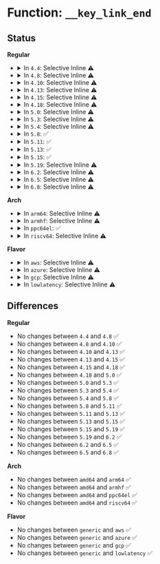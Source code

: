 # Function: <code>__key_link_end</code>

## Status
<b>Regular</b>
<ul>
<li>
<details>
<summary>In <code>4.4</code>: Selective Inline ⚠️</summary>

```c
void __key_link_end(struct key *keyring, const struct keyring_index_key *index_key, struct assoc_array_edit *edit);
```

**Collision:** Unique Global

**Inline:** Selective

**Transformation:** False

**Instances:**

```
In security/keys/keyring.c (ffffffff81331ae0)
Location: security/keys/keyring.c:1172
Inline: True
Direct callers:
  - security/keys/key.c:key_instantiate_and_link
  - security/keys/key.c:key_reject_and_link
  - security/keys/key.c:key_reject_and_link
  - security/keys/key.c:key_create_or_update
  - security/keys/key.c:key_create_or_update
  - security/keys/keyring.c:key_link
  - security/keys/request_key.c:request_key_and_link
  - security/keys/request_key.c:request_key_and_link
  - security/keys/request_key.c:request_key_and_link
```
**Symbols:**

```
ffffffff81331ae0-ffffffff81331b49: __key_link_end (STB_GLOBAL)
```
</details>
</li>
<li>
<details>
<summary>In <code>4.8</code>: Selective Inline ⚠️</summary>

```c
void __key_link_end(struct key *keyring, const struct keyring_index_key *index_key, struct assoc_array_edit *edit);
```

**Collision:** Unique Global

**Inline:** Selective

**Transformation:** False

**Instances:**

```
In security/keys/keyring.c (ffffffff81366890)
Location: security/keys/keyring.c:1196
Inline: True
Direct callers:
  - security/keys/key.c:key_create_or_update
  - security/keys/key.c:key_create_or_update
  - security/keys/key.c:key_reject_and_link
  - security/keys/key.c:key_reject_and_link
  - security/keys/key.c:key_instantiate_and_link
  - security/keys/keyring.c:key_link
  - security/keys/request_key.c:request_key_and_link
  - security/keys/request_key.c:request_key_and_link
  - security/keys/request_key.c:request_key_and_link
```
**Symbols:**

```
ffffffff81366890-ffffffff81366909: __key_link_end (STB_GLOBAL)
```
</details>
</li>
<li>
<details>
<summary>In <code>4.10</code>: Selective Inline ⚠️</summary>

```c
void __key_link_end(struct key *keyring, const struct keyring_index_key *index_key, struct assoc_array_edit *edit);
```

**Collision:** Unique Global

**Inline:** Selective

**Transformation:** False

**Instances:**

```
In security/keys/keyring.c (ffffffff8137d0b0)
Location: security/keys/keyring.c:1196
Inline: True
Direct callers:
  - security/keys/key.c:key_create_or_update
  - security/keys/key.c:key_create_or_update
  - security/keys/key.c:key_reject_and_link
  - security/keys/key.c:key_reject_and_link
  - security/keys/key.c:key_instantiate_and_link
  - security/keys/keyring.c:key_link
  - security/keys/request_key.c:request_key_and_link
  - security/keys/request_key.c:request_key_and_link
  - security/keys/request_key.c:request_key_and_link
```
**Symbols:**

```
ffffffff8137d0b0-ffffffff8137d129: __key_link_end (STB_GLOBAL)
```
</details>
</li>
<li>
<details>
<summary>In <code>4.13</code>: Selective Inline ⚠️</summary>

```c
void __key_link_end(struct key *keyring, const struct keyring_index_key *index_key, struct assoc_array_edit *edit);
```

**Collision:** Unique Global

**Inline:** Selective

**Transformation:** False

**Instances:**

```
In security/keys/keyring.c (ffffffff81390e10)
Location: security/keys/keyring.c:1308
Inline: True
Direct callers:
  - security/keys/key.c:key_create_or_update
  - security/keys/key.c:key_create_or_update
  - security/keys/key.c:key_reject_and_link
  - security/keys/key.c:key_reject_and_link
  - security/keys/key.c:key_instantiate_and_link
  - security/keys/keyring.c:key_link
  - security/keys/request_key.c:request_key_and_link
  - security/keys/request_key.c:request_key_and_link
  - security/keys/request_key.c:request_key_and_link
```
**Symbols:**

```
ffffffff81390e10-ffffffff81390e79: __key_link_end (STB_GLOBAL)
```
</details>
</li>
<li>
<details>
<summary>In <code>4.15</code>: Selective Inline ⚠️</summary>

```c
void __key_link_end(struct key *keyring, const struct keyring_index_key *index_key, struct assoc_array_edit *edit);
```

**Collision:** Unique Global

**Inline:** Selective

**Transformation:** False

**Instances:**

```
In security/keys/keyring.c (ffffffff813b6410)
Location: security/keys/keyring.c:1310
Inline: True
Direct callers:
  - security/keys/key.c:key_create_or_update
  - security/keys/key.c:key_create_or_update
  - security/keys/key.c:key_reject_and_link
  - security/keys/key.c:key_reject_and_link
  - security/keys/key.c:key_instantiate_and_link
  - security/keys/keyring.c:key_link
  - security/keys/request_key.c:request_key_and_link
  - security/keys/request_key.c:request_key_and_link
  - security/keys/request_key.c:request_key_and_link
```
**Symbols:**

```
ffffffff813b6410-ffffffff813b6479: __key_link_end (STB_GLOBAL)
```
</details>
</li>
<li>
<details>
<summary>In <code>4.18</code>: Selective Inline ⚠️</summary>

```c
void __key_link_end(struct key *keyring, const struct keyring_index_key *index_key, struct assoc_array_edit *edit);
```

**Collision:** Unique Global

**Inline:** Selective

**Transformation:** False

**Instances:**

```
In security/keys/keyring.c (ffffffff813e6c10)
Location: security/keys/keyring.c:1303
Inline: True
Direct callers:
  - security/keys/key.c:key_create_or_update
  - security/keys/key.c:key_create_or_update
  - security/keys/key.c:key_reject_and_link
  - security/keys/key.c:key_reject_and_link
  - security/keys/key.c:key_instantiate_and_link
  - security/keys/keyring.c:key_link
  - security/keys/request_key.c:request_key_and_link
  - security/keys/request_key.c:request_key_and_link
  - security/keys/request_key.c:request_key_and_link
```
**Symbols:**

```
ffffffff813e6c10-ffffffff813e6c79: __key_link_end (STB_GLOBAL)
```
</details>
</li>
<li>
<details>
<summary>In <code>5.0</code>: Selective Inline ⚠️</summary>

```c
void __key_link_end(struct key *keyring, const struct keyring_index_key *index_key, struct assoc_array_edit *edit);
```

**Collision:** Unique Global

**Inline:** Selective

**Transformation:** False

**Instances:**

```
In security/keys/keyring.c (ffffffff81401410)
Location: security/keys/keyring.c:1301
Inline: True
Direct callers:
  - security/keys/key.c:key_create_or_update
  - security/keys/key.c:key_create_or_update
  - security/keys/key.c:key_reject_and_link
  - security/keys/key.c:key_reject_and_link
  - security/keys/key.c:key_instantiate_and_link
  - security/keys/keyring.c:key_link
  - security/keys/request_key.c:request_key_and_link
  - security/keys/request_key.c:request_key_and_link
  - security/keys/request_key.c:request_key_and_link
```
**Symbols:**

```
ffffffff81401410-ffffffff81401479: __key_link_end (STB_GLOBAL)
```
</details>
</li>
<li>
<details>
<summary>In <code>5.3</code>: Selective Inline ⚠️</summary>

```c
void __key_link_end(struct key *keyring, const struct keyring_index_key *index_key, struct assoc_array_edit *edit);
```

**Collision:** Unique Global

**Inline:** Selective

**Transformation:** False

**Instances:**

```
In security/keys/keyring.c (ffffffff8142dcb0)
Location: security/keys/keyring.c:1382
Inline: True
Direct callers:
  - security/keys/key.c:key_create_or_update
  - security/keys/key.c:key_create_or_update
  - security/keys/key.c:key_reject_and_link
  - security/keys/key.c:key_reject_and_link
  - security/keys/key.c:key_reject_and_link
  - security/keys/key.c:key_instantiate_and_link
  - security/keys/keyring.c:key_move
  - security/keys/keyring.c:key_move
  - security/keys/keyring.c:key_move
  - security/keys/keyring.c:key_move
  - security/keys/keyring.c:key_link
  - security/keys/request_key.c:construct_key_and_link
  - security/keys/request_key.c:construct_key_and_link
  - security/keys/request_key.c:construct_key_and_link
  - security/keys/request_key.c:construct_key_and_link
```
**Symbols:**

```
ffffffff8142dcb0-ffffffff8142dd22: __key_link_end (STB_GLOBAL)
```
</details>
</li>
<li>
<details>
<summary>In <code>5.4</code>: Selective Inline ⚠️</summary>

```c
void __key_link_end(struct key *keyring, const struct keyring_index_key *index_key, struct assoc_array_edit *edit);
```

**Collision:** Unique Global

**Inline:** Selective

**Transformation:** False

**Instances:**

```
In security/keys/keyring.c (ffffffff81447a00)
Location: security/keys/keyring.c:1382
Inline: True
Direct callers:
  - security/keys/key.c:key_create_or_update
  - security/keys/key.c:key_create_or_update
  - security/keys/key.c:key_reject_and_link
  - security/keys/key.c:key_reject_and_link
  - security/keys/key.c:key_reject_and_link
  - security/keys/key.c:key_instantiate_and_link
  - security/keys/keyring.c:key_move
  - security/keys/keyring.c:key_move
  - security/keys/keyring.c:key_move
  - security/keys/keyring.c:key_move
  - security/keys/keyring.c:key_link
  - security/keys/request_key.c:construct_key_and_link
  - security/keys/request_key.c:construct_key_and_link
  - security/keys/request_key.c:construct_key_and_link
  - security/keys/request_key.c:construct_key_and_link
```
**Symbols:**

```
ffffffff81447a00-ffffffff81447a72: __key_link_end (STB_GLOBAL)
```
</details>
</li>
<li>
<details>
<summary>In <code>5.8</code>: ✅</summary>

```c
void __key_link_end(struct key *keyring, const struct keyring_index_key *index_key, struct assoc_array_edit *edit);
```

**Collision:** Unique Global

**Inline:** No

**Transformation:** False

**Instances:**

```
In security/keys/keyring.c (ffffffff81499270)
Location: security/keys/keyring.c:1382
Inline: False
Direct callers:
  - security/keys/key.c:key_create_or_update
  - security/keys/key.c:key_create_or_update
  - security/keys/key.c:key_reject_and_link
  - security/keys/key.c:key_reject_and_link
  - security/keys/key.c:key_reject_and_link
  - security/keys/key.c:key_instantiate_and_link
  - security/keys/keyring.c:key_move
  - security/keys/keyring.c:key_move
  - security/keys/keyring.c:key_move
  - security/keys/keyring.c:key_move
  - security/keys/keyring.c:key_link
  - security/keys/request_key.c:construct_alloc_key
  - security/keys/request_key.c:construct_alloc_key
  - security/keys/request_key.c:construct_alloc_key
  - security/keys/request_key.c:construct_alloc_key
```
**Symbols:**

```
ffffffff81499270-ffffffff814992e2: __key_link_end (STB_GLOBAL)
```
</details>
</li>
<li>
<details>
<summary>In <code>5.11</code>: ✅</summary>

```c
void __key_link_end(struct key *keyring, const struct keyring_index_key *index_key, struct assoc_array_edit *edit);
```

**Collision:** Unique Global

**Inline:** No

**Transformation:** False

**Instances:**

```
In security/keys/keyring.c (ffffffff814b6cf0)
Location: security/keys/keyring.c:1382
Inline: False
Direct callers:
  - security/keys/key.c:key_create_or_update
  - security/keys/key.c:key_create_or_update
  - security/keys/key.c:key_reject_and_link
  - security/keys/key.c:key_reject_and_link
  - security/keys/key.c:key_reject_and_link
  - security/keys/key.c:key_instantiate_and_link
  - security/keys/keyring.c:key_move
  - security/keys/keyring.c:key_move
  - security/keys/keyring.c:key_move
  - security/keys/keyring.c:key_move
  - security/keys/keyring.c:key_link
  - security/keys/request_key.c:construct_alloc_key
  - security/keys/request_key.c:construct_alloc_key
  - security/keys/request_key.c:construct_alloc_key
  - security/keys/request_key.c:construct_alloc_key
```
**Symbols:**

```
ffffffff814b6cf0-ffffffff814b6d62: __key_link_end (STB_GLOBAL)
```
</details>
</li>
<li>
<details>
<summary>In <code>5.13</code>: ✅</summary>

```c
void __key_link_end(struct key *keyring, const struct keyring_index_key *index_key, struct assoc_array_edit *edit);
```

**Collision:** Unique Global

**Inline:** No

**Transformation:** False

**Instances:**

```
In security/keys/keyring.c (ffffffff814bcb30)
Location: security/keys/keyring.c:1382
Inline: False
Direct callers:
  - security/keys/key.c:key_create_or_update
  - security/keys/key.c:key_create_or_update
  - security/keys/key.c:key_reject_and_link
  - security/keys/key.c:key_reject_and_link
  - security/keys/key.c:key_reject_and_link
  - security/keys/key.c:key_instantiate_and_link
  - security/keys/keyring.c:key_move
  - security/keys/keyring.c:key_move
  - security/keys/keyring.c:key_move
  - security/keys/keyring.c:key_move
  - security/keys/keyring.c:key_move
  - security/keys/keyring.c:key_link
  - security/keys/request_key.c:construct_alloc_key
  - security/keys/request_key.c:construct_alloc_key
  - security/keys/request_key.c:construct_alloc_key
  - security/keys/request_key.c:construct_alloc_key
```
**Symbols:**

```
ffffffff814bcb30-ffffffff814bcba2: __key_link_end (STB_GLOBAL)
```
</details>
</li>
<li>
<details>
<summary>In <code>5.15</code>: ✅</summary>

```c
void __key_link_end(struct key *keyring, const struct keyring_index_key *index_key, struct assoc_array_edit *edit);
```

**Collision:** Unique Global

**Inline:** No

**Transformation:** False

**Instances:**

```
In security/keys/keyring.c (ffffffff81515550)
Location: security/keys/keyring.c:1382
Inline: False
Direct callers:
  - security/keys/key.c:key_create_or_update
  - security/keys/key.c:key_create_or_update
  - security/keys/key.c:key_reject_and_link
  - security/keys/key.c:key_reject_and_link
  - security/keys/key.c:key_reject_and_link
  - security/keys/key.c:key_instantiate_and_link
  - security/keys/keyring.c:key_move
  - security/keys/keyring.c:key_move
  - security/keys/keyring.c:key_move
  - security/keys/keyring.c:key_move
  - security/keys/keyring.c:key_move
  - security/keys/keyring.c:key_link
  - security/keys/request_key.c:construct_alloc_key
  - security/keys/request_key.c:construct_alloc_key
  - security/keys/request_key.c:construct_alloc_key
  - security/keys/request_key.c:construct_alloc_key
```
**Symbols:**

```
ffffffff81515550-ffffffff815155c2: __key_link_end (STB_GLOBAL)
```
</details>
</li>
<li>
<details>
<summary>In <code>5.19</code>: Selective Inline ⚠️</summary>

```c
void __key_link_end(struct key *keyring, const struct keyring_index_key *index_key, struct assoc_array_edit *edit);
```

**Collision:** Unique Global

**Inline:** Selective

**Transformation:** False

**Instances:**

```
In security/keys/keyring.c (ffffffff815a7d50)
Location: security/keys/keyring.c:1382
Inline: True
Direct callers:
  - security/keys/key.c:key_create_or_update
  - security/keys/key.c:key_create_or_update
  - security/keys/key.c:key_reject_and_link
  - security/keys/key.c:key_reject_and_link
  - security/keys/key.c:key_reject_and_link
  - security/keys/key.c:key_instantiate_and_link
  - security/keys/keyring.c:key_move
  - security/keys/keyring.c:key_move
  - security/keys/keyring.c:key_move
  - security/keys/keyring.c:key_move
  - security/keys/keyring.c:key_move
  - security/keys/keyring.c:key_move
  - security/keys/keyring.c:key_link
  - security/keys/request_key.c:construct_alloc_key
  - security/keys/request_key.c:construct_alloc_key
  - security/keys/request_key.c:construct_alloc_key
  - security/keys/request_key.c:construct_alloc_key
```
**Symbols:**

```
ffffffff815a7d50-ffffffff815a7de9: __key_link_end (STB_GLOBAL)
```
</details>
</li>
<li>
<details>
<summary>In <code>6.2</code>: Selective Inline ⚠️</summary>

```c
void __key_link_end(struct key *keyring, const struct keyring_index_key *index_key, struct assoc_array_edit *edit);
```

**Collision:** Unique Global

**Inline:** Selective

**Transformation:** False

**Instances:**

```
In security/keys/keyring.c (ffffffff81651e10)
Location: security/keys/keyring.c:1382
Inline: True
Direct callers:
  - security/keys/key.c:key_create_or_update
  - security/keys/key.c:key_create_or_update
  - security/keys/key.c:key_reject_and_link
  - security/keys/key.c:key_reject_and_link
  - security/keys/key.c:key_reject_and_link
  - security/keys/key.c:key_instantiate_and_link
  - security/keys/keyring.c:key_move
  - security/keys/keyring.c:key_move
  - security/keys/keyring.c:key_move
  - security/keys/keyring.c:key_move
  - security/keys/keyring.c:key_move
  - security/keys/keyring.c:key_move
  - security/keys/keyring.c:key_link
  - security/keys/request_key.c:construct_alloc_key
  - security/keys/request_key.c:construct_alloc_key
  - security/keys/request_key.c:construct_alloc_key
  - security/keys/request_key.c:construct_alloc_key
```
**Symbols:**

```
ffffffff81651e10-ffffffff81651ea9: __key_link_end (STB_GLOBAL)
```
</details>
</li>
<li>
<details>
<summary>In <code>6.5</code>: Selective Inline ⚠️</summary>

```c
void __key_link_end(struct key *keyring, const struct keyring_index_key *index_key, struct assoc_array_edit *edit);
```

**Collision:** Unique Global

**Inline:** Selective

**Transformation:** False

**Instances:**

```
In security/keys/keyring.c (ffffffff8168a6b0)
Location: security/keys/keyring.c:1382
Inline: True
Direct callers:
  - security/keys/key.c:__key_create_or_update
  - security/keys/key.c:__key_create_or_update
  - security/keys/key.c:key_reject_and_link
  - security/keys/key.c:key_reject_and_link
  - security/keys/key.c:key_reject_and_link
  - security/keys/key.c:key_instantiate_and_link
  - security/keys/keyring.c:key_move
  - security/keys/keyring.c:key_move
  - security/keys/keyring.c:key_move
  - security/keys/keyring.c:key_move
  - security/keys/keyring.c:key_link
  - security/keys/request_key.c:construct_alloc_key
  - security/keys/request_key.c:construct_alloc_key
  - security/keys/request_key.c:construct_alloc_key
  - security/keys/request_key.c:construct_alloc_key
```
**Symbols:**

```
ffffffff8168a6b0-ffffffff8168a749: __key_link_end (STB_GLOBAL)
```
</details>
</li>
<li>
<details>
<summary>In <code>6.8</code>: Selective Inline ⚠️</summary>

```c
void __key_link_end(struct key *keyring, const struct keyring_index_key *index_key, struct assoc_array_edit *edit);
```

**Collision:** Unique Global

**Inline:** Selective

**Transformation:** False

**Instances:**

```
In security/keys/keyring.c (ffffffff816c6bb0)
Location: security/keys/keyring.c:1382
Inline: True
Direct callers:
  - security/keys/key.c:__key_create_or_update
  - security/keys/key.c:__key_create_or_update
  - security/keys/key.c:key_reject_and_link
  - security/keys/key.c:key_reject_and_link
  - security/keys/key.c:key_reject_and_link
  - security/keys/key.c:key_instantiate_and_link
  - security/keys/keyring.c:key_move
  - security/keys/keyring.c:key_move
  - security/keys/keyring.c:key_move
  - security/keys/keyring.c:key_move
  - security/keys/keyring.c:key_link
  - security/keys/request_key.c:construct_alloc_key
  - security/keys/request_key.c:construct_alloc_key
  - security/keys/request_key.c:construct_alloc_key
  - security/keys/request_key.c:construct_alloc_key
```
**Symbols:**

```
ffffffff816c6bb0-ffffffff816c6c49: __key_link_end (STB_GLOBAL)
```
</details>
</li>
</ul>
<b>Arch</b>
<ul>
<li>
<details>
<summary>In <code>arm64</code>: Selective Inline ⚠️</summary>

```c
void __key_link_end(struct key *keyring, const struct keyring_index_key *index_key, struct assoc_array_edit *edit);
```

**Collision:** Unique Global

**Inline:** Selective

**Transformation:** False

**Instances:**

```
In security/keys/keyring.c (ffff800010531308)
Location: security/keys/keyring.c:1382
Inline: True
Direct callers:
  - security/keys/key.c:key_create_or_update
  - security/keys/key.c:key_create_or_update
  - security/keys/key.c:key_reject_and_link
  - security/keys/key.c:key_reject_and_link
  - security/keys/key.c:key_reject_and_link
  - security/keys/key.c:key_instantiate_and_link
  - security/keys/keyring.c:key_move
  - security/keys/keyring.c:key_move
  - security/keys/keyring.c:key_move
  - security/keys/keyring.c:key_move
  - security/keys/keyring.c:key_link
  - security/keys/request_key.c:construct_key_and_link
  - security/keys/request_key.c:construct_key_and_link
  - security/keys/request_key.c:construct_key_and_link
  - security/keys/request_key.c:construct_key_and_link
```
**Symbols:**

```
ffff800010531308-ffff8000105313a8: __key_link_end (STB_GLOBAL)
```
</details>
</li>
<li>
<details>
<summary>In <code>armhf</code>: Selective Inline ⚠️</summary>

```c
void __key_link_end(struct key *keyring, const struct keyring_index_key *index_key, struct assoc_array_edit *edit);
```

**Collision:** Unique Global

**Inline:** Selective

**Transformation:** False

**Instances:**

```
In security/keys/keyring.c (c06e90a0)
Location: security/keys/keyring.c:1382
Inline: True
Direct callers:
  - security/keys/key.c:key_create_or_update
  - security/keys/key.c:key_create_or_update
  - security/keys/key.c:key_reject_and_link
  - security/keys/key.c:key_reject_and_link
  - security/keys/key.c:key_reject_and_link
  - security/keys/key.c:key_instantiate_and_link
  - security/keys/keyring.c:key_move
  - security/keys/keyring.c:key_move
  - security/keys/keyring.c:key_move
  - security/keys/keyring.c:key_move
  - security/keys/keyring.c:key_link
  - security/keys/request_key.c:construct_key_and_link
  - security/keys/request_key.c:construct_key_and_link
  - security/keys/request_key.c:construct_key_and_link
  - security/keys/request_key.c:construct_key_and_link
```
**Symbols:**

```
c06e90a0-c06e9124: __key_link_end (STB_GLOBAL)
```
</details>
</li>
<li>
<details>
<summary>In <code>ppc64el</code>: ✅</summary>

```c
void __key_link_end(struct key *keyring, const struct keyring_index_key *index_key, struct assoc_array_edit *edit);
```

**Collision:** Unique Global

**Inline:** No

**Transformation:** False

**Instances:**

```
In security/keys/keyring.c (c00000000067e9a0)
Location: security/keys/keyring.c:1382
Inline: False
Direct callers:
  - security/keys/key.c:key_create_or_update
  - security/keys/key.c:key_create_or_update
  - security/keys/key.c:key_reject_and_link
  - security/keys/key.c:key_reject_and_link
  - security/keys/key.c:key_reject_and_link
  - security/keys/key.c:key_instantiate_and_link
  - security/keys/keyring.c:key_move
  - security/keys/keyring.c:key_link
  - security/keys/request_key.c:construct_key_and_link
  - security/keys/request_key.c:construct_key_and_link
  - security/keys/request_key.c:construct_key_and_link
  - security/keys/request_key.c:construct_key_and_link
```
**Symbols:**

```
c00000000067e9a0-c00000000067ea90: __key_link_end (STB_GLOBAL)
```
</details>
</li>
<li>
<details>
<summary>In <code>riscv64</code>: Selective Inline ⚠️</summary>

```c
void __key_link_end(struct key *keyring, const struct keyring_index_key *index_key, struct assoc_array_edit *edit);
```

**Collision:** Unique Global

**Inline:** Selective

**Transformation:** False

**Instances:**

```
In security/keys/keyring.c (ffffffe000392342)
Location: security/keys/keyring.c:1382
Inline: True
Direct callers:
  - security/keys/key.c:key_create_or_update
  - security/keys/key.c:key_create_or_update
  - security/keys/key.c:key_reject_and_link
  - security/keys/key.c:key_reject_and_link
  - security/keys/key.c:key_reject_and_link
  - security/keys/key.c:key_instantiate_and_link
  - security/keys/keyring.c:key_move
  - security/keys/keyring.c:key_move
  - security/keys/keyring.c:key_move
  - security/keys/keyring.c:key_move
  - security/keys/keyring.c:key_link
  - security/keys/request_key.c:construct_key_and_link
  - security/keys/request_key.c:construct_key_and_link
  - security/keys/request_key.c:construct_key_and_link
  - security/keys/request_key.c:construct_key_and_link
```
**Symbols:**

```
ffffffe000392342-ffffffe0003923d2: __key_link_end (STB_GLOBAL)
```
</details>
</li>
</ul>
<b>Flavor</b>
<ul>
<li>
<details>
<summary>In <code>aws</code>: Selective Inline ⚠️</summary>

```c
void __key_link_end(struct key *keyring, const struct keyring_index_key *index_key, struct assoc_array_edit *edit);
```

**Collision:** Unique Global

**Inline:** Selective

**Transformation:** False

**Instances:**

```
In security/keys/keyring.c (ffffffff8143ffe0)
Location: security/keys/keyring.c:1382
Inline: True
Direct callers:
  - security/keys/key.c:key_create_or_update
  - security/keys/key.c:key_create_or_update
  - security/keys/key.c:key_reject_and_link
  - security/keys/key.c:key_reject_and_link
  - security/keys/key.c:key_reject_and_link
  - security/keys/key.c:key_instantiate_and_link
  - security/keys/keyring.c:key_move
  - security/keys/keyring.c:key_move
  - security/keys/keyring.c:key_move
  - security/keys/keyring.c:key_move
  - security/keys/keyring.c:key_link
  - security/keys/request_key.c:construct_key_and_link
  - security/keys/request_key.c:construct_key_and_link
  - security/keys/request_key.c:construct_key_and_link
  - security/keys/request_key.c:construct_key_and_link
```
**Symbols:**

```
ffffffff8143ffe0-ffffffff81440052: __key_link_end (STB_GLOBAL)
```
</details>
</li>
<li>
<details>
<summary>In <code>azure</code>: Selective Inline ⚠️</summary>

```c
void __key_link_end(struct key *keyring, const struct keyring_index_key *index_key, struct assoc_array_edit *edit);
```

**Collision:** Unique Global

**Inline:** Selective

**Transformation:** False

**Instances:**

```
In security/keys/keyring.c (ffffffff81430a50)
Location: security/keys/keyring.c:1382
Inline: True
Direct callers:
  - security/keys/key.c:key_create_or_update
  - security/keys/key.c:key_create_or_update
  - security/keys/key.c:key_reject_and_link
  - security/keys/key.c:key_reject_and_link
  - security/keys/key.c:key_reject_and_link
  - security/keys/key.c:key_instantiate_and_link
  - security/keys/keyring.c:key_move
  - security/keys/keyring.c:key_move
  - security/keys/keyring.c:key_move
  - security/keys/keyring.c:key_move
  - security/keys/keyring.c:key_link
  - security/keys/request_key.c:construct_key_and_link
  - security/keys/request_key.c:construct_key_and_link
  - security/keys/request_key.c:construct_key_and_link
  - security/keys/request_key.c:construct_key_and_link
```
**Symbols:**

```
ffffffff81430a50-ffffffff81430ac2: __key_link_end (STB_GLOBAL)
```
</details>
</li>
<li>
<details>
<summary>In <code>gcp</code>: Selective Inline ⚠️</summary>

```c
void __key_link_end(struct key *keyring, const struct keyring_index_key *index_key, struct assoc_array_edit *edit);
```

**Collision:** Unique Global

**Inline:** Selective

**Transformation:** False

**Instances:**

```
In security/keys/keyring.c (ffffffff8143c180)
Location: security/keys/keyring.c:1382
Inline: True
Direct callers:
  - security/keys/key.c:key_create_or_update
  - security/keys/key.c:key_create_or_update
  - security/keys/key.c:key_reject_and_link
  - security/keys/key.c:key_reject_and_link
  - security/keys/key.c:key_reject_and_link
  - security/keys/key.c:key_instantiate_and_link
  - security/keys/keyring.c:key_move
  - security/keys/keyring.c:key_move
  - security/keys/keyring.c:key_move
  - security/keys/keyring.c:key_move
  - security/keys/keyring.c:key_link
  - security/keys/request_key.c:construct_key_and_link
  - security/keys/request_key.c:construct_key_and_link
  - security/keys/request_key.c:construct_key_and_link
  - security/keys/request_key.c:construct_key_and_link
```
**Symbols:**

```
ffffffff8143c180-ffffffff8143c1f2: __key_link_end (STB_GLOBAL)
```
</details>
</li>
<li>
<details>
<summary>In <code>lowlatency</code>: Selective Inline ⚠️</summary>

```c
void __key_link_end(struct key *keyring, const struct keyring_index_key *index_key, struct assoc_array_edit *edit);
```

**Collision:** Unique Global

**Inline:** Selective

**Transformation:** False

**Instances:**

```
In security/keys/keyring.c (ffffffff81453300)
Location: security/keys/keyring.c:1382
Inline: True
Direct callers:
  - security/keys/key.c:key_create_or_update
  - security/keys/key.c:key_create_or_update
  - security/keys/key.c:key_reject_and_link
  - security/keys/key.c:key_reject_and_link
  - security/keys/key.c:key_reject_and_link
  - security/keys/key.c:key_instantiate_and_link
  - security/keys/keyring.c:key_move
  - security/keys/keyring.c:key_move
  - security/keys/keyring.c:key_move
  - security/keys/keyring.c:key_move
  - security/keys/keyring.c:key_link
  - security/keys/request_key.c:construct_key_and_link
  - security/keys/request_key.c:construct_key_and_link
  - security/keys/request_key.c:construct_key_and_link
  - security/keys/request_key.c:construct_key_and_link
```
**Symbols:**

```
ffffffff81453300-ffffffff81453372: __key_link_end (STB_GLOBAL)
```
</details>
</li>
</ul>

## Differences
<b>Regular</b>
<ul>
<li>
No changes between <code>4.4</code> and <code>4.8</code> ✅
</li>
<li>
No changes between <code>4.8</code> and <code>4.10</code> ✅
</li>
<li>
No changes between <code>4.10</code> and <code>4.13</code> ✅
</li>
<li>
No changes between <code>4.13</code> and <code>4.15</code> ✅
</li>
<li>
No changes between <code>4.15</code> and <code>4.18</code> ✅
</li>
<li>
No changes between <code>4.18</code> and <code>5.0</code> ✅
</li>
<li>
No changes between <code>5.0</code> and <code>5.3</code> ✅
</li>
<li>
No changes between <code>5.3</code> and <code>5.4</code> ✅
</li>
<li>
No changes between <code>5.4</code> and <code>5.8</code> ✅
</li>
<li>
No changes between <code>5.8</code> and <code>5.11</code> ✅
</li>
<li>
No changes between <code>5.11</code> and <code>5.13</code> ✅
</li>
<li>
No changes between <code>5.13</code> and <code>5.15</code> ✅
</li>
<li>
No changes between <code>5.15</code> and <code>5.19</code> ✅
</li>
<li>
No changes between <code>5.19</code> and <code>6.2</code> ✅
</li>
<li>
No changes between <code>6.2</code> and <code>6.5</code> ✅
</li>
<li>
No changes between <code>6.5</code> and <code>6.8</code> ✅
</li>
</ul>
<b>Arch</b>
<ul>
<li>
No changes between <code>amd64</code> and <code>arm64</code> ✅
</li>
<li>
No changes between <code>amd64</code> and <code>armhf</code> ✅
</li>
<li>
No changes between <code>amd64</code> and <code>ppc64el</code> ✅
</li>
<li>
No changes between <code>amd64</code> and <code>riscv64</code> ✅
</li>
</ul>
<b>Flavor</b>
<ul>
<li>
No changes between <code>generic</code> and <code>aws</code> ✅
</li>
<li>
No changes between <code>generic</code> and <code>azure</code> ✅
</li>
<li>
No changes between <code>generic</code> and <code>gcp</code> ✅
</li>
<li>
No changes between <code>generic</code> and <code>lowlatency</code> ✅
</li>
</ul>
